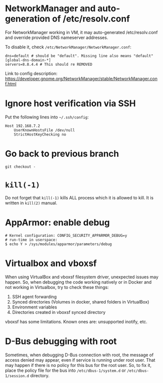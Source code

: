 # NetworkManager and auto-generation of /etc/resolv.conf

For NetworkManager working in VM, it may auto-generated /etc/resolv.conf and override provided DNS nameserver addresses.

To disable it, check `/etc/NetworkManager/NetworkManager.conf`:

```
dns=default # should be "default". Missing line also means "default"
[global-dns-domain-*]
servers=8.8.4.4 # This should re REMOVED
```

Link to config description: https://developer.gnome.org/NetworkManager/stable/NetworkManager.conf.html

# Ignore host verification via SSH

Put the following lines into `~/.ssh/config`:

```
Host 192.168.7.2
    UserKnownHostsFile /dev/null
    StrictHostKeyChecking no
```

# Go back to previous branch

`git checkout -`

# `kill(-1)`

Do not forget that `kill(-1)` kills ALL process which it is allowed to kill. It is written in `kill(2)` manual.

# AppArmor: enable debug

```
# Kernel configuration: CONFIG_SECURITY_APPARMOR_DEBUG=y
# run-time in userspace:
$ echo Y > /sys/modules/apparmor/parameters/debug
```

# Virtualbox and vboxsf

When using VirtualBox and vboxsf filesystem driver, unexpected issues may happen. So, when debugging the code working natively or in Docker and not working in Virtualbox, try to check these things:

1. SSH agent forwarding
2. Synced directories (Volumes in docker, shared folders in VirtualBox)
3. Environment variables
4. Directories created in vboxsf synced directory

vboxsf has some limitations. Known ones are: unsupported inotify, etc.

# D-Bus debugging with root

Sometimes, when debugging D-Bus connection with root, the message of access denied may appear, even if service is running under root user.
That may happen if there is no policy for this bus for the root user.
So, to fix it, place the policy file for the bus into `/etc/dbus-1/system.d` or `/etc/dbus-1/session.d` directory.
